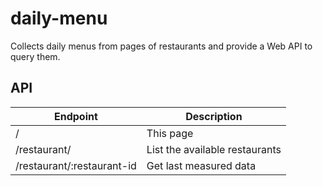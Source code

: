 # daily-menu

Collects daily menus from pages of restaurants and provide a Web API to query them.

## API

| Endpoint                   | Description                    |
| -------------------------- | ------------------------------ |
| /                          | This page                      |
| /restaurant/               | List the available restaurants |
| /restaurant/:restaurant-id | Get last measured data         |
